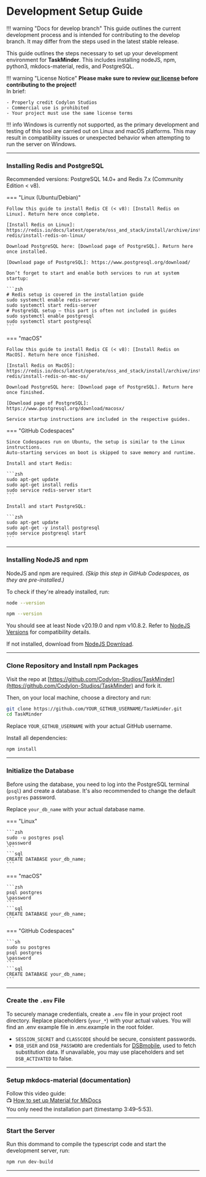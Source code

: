 # Development Setup Guide

!!! warning "Docs for develop branch"
    This guide outlines the current development process and is intended for contributing to the develop branch. It may differ from the steps used in the latest stable release.

This guide outlines the steps necessary to set up your development environment for **TaskMinder**. This includes installing nodeJS, npm, python3, mkdocs-material, redis, and PostgreSQL.

!!! warning "License Notice"
    **Please make sure to review [our license](./license.md) before contributing to the project!**  
    In brief:

    - Properly credit Codylon Studios
    - Commercial use is prohibited
    - Your project must use the same license terms

!!! info
    Windows is currently not supported, as the primary development and testing of this tool are carried out on Linux and macOS platforms. This may result in compatibility issues or unexpected behavior when attempting to run the server on Windows.

---

### Installing Redis and PostgreSQL

Recommended versions: PostgreSQL 14.0+ and Redis 7.x (Community Edition < v8).

=== "Linux (Ubuntu/Debian)"

    Follow this guide to install Redis CE (< v8): [Install Redis on Linux]. Return here once complete.

    [Install Redis on Linux]: https://redis.io/docs/latest/operate/oss_and_stack/install/archive/install-redis/install-redis-on-linux/

    Download PostgreSQL here: [Download page of PostgreSQL]. Return here once installed.

    [Download page of PostgreSQL]: https://www.postgresql.org/download/

    Don’t forget to start and enable both services to run at system startup:

    ```zsh
    # Redis setup is covered in the installation guide
    sudo systemctl enable redis-server
    sudo systemctl start redis-server
    # PostgreSQL setup – this part is often not included in guides
    sudo systemctl enable postgresql
    sudo systemctl start postgresql
    ```

=== "macOS"

    Follow this guide to install Redis CE (< v8): [Install Redis on MacOS]. Return here once finished.

    [Install Redis on MacOS]: https://redis.io/docs/latest/operate/oss_and_stack/install/archive/install-redis/install-redis-on-mac-os/

    Download PostgreSQL here: [Download page of PostgreSQL]. Return here once finished.

    [Download page of PostgreSQL]: https://www.postgresql.org/download/macosx/

    Service startup instructions are included in the respective guides.

=== "GitHub Codespaces"

    Since Codespaces run on Ubuntu, the setup is similar to the Linux instructions.  
    Auto-starting services on boot is skipped to save memory and runtime.

    Install and start Redis:

    ```zsh
    sudo apt-get update
    sudo apt-get install redis
    sudo service redis-server start
    ```

    Install and start PostgreSQL:

    ```zsh
    sudo apt-get update
    sudo apt-get -y install postgresql
    sudo service postgresql start
    ```

---

### Installing NodeJS and npm

NodeJS and npm are required. *(Skip this step in GitHub Codespaces, as they are pre-installed.)*

To check if they're already installed, run:

```zsh
node --version
```

```zsh
npm --version
```

You should see at least Node v20.19.0 and npm v10.8.2. Refer to [NodeJS Versions] for compatibility details.

[NodeJS Versions]: https://nodejs.org/en/about/previous-releases

If not installed, download from [NodeJS Download].

[NodeJS Download]: https://nodejs.org/en/download

---

### Clone Repository and Install npm Packages

Visit the repo at [https://github.com/Codylon-Studios/TaskMinder](https://github.com/Codylon-Studios/TaskMinder) and fork it.

Then, on your local machine, choose a directory and run:

```zsh
git clone https://github.com/YOUR_GITHUB_USERNAME/TaskMinder.git
cd TaskMinder
```

Replace `YOUR_GITHUB_USERNAME` with your actual GitHub username.

Install all dependencies:

```zsh
npm install
```

---

### Initialize the Database

Before using the database, you need to log into the PostgreSQL terminal (`psql`) and create a database. It's also recommended to change the default `postgres` password.

Replace `your_db_name` with your actual database name.

=== "Linux"

    ```zsh
    sudo -u postgres psql
    \password
    ```
    ```sql
    CREATE DATABASE your_db_name;
    ```

=== "macOS"

    ```zsh
    psql postgres
    \password
    ```
    ```sql
    CREATE DATABASE your_db_name;
    ```

=== "GitHub Codespaces"

    ```sh
    sudo su postgres
    psql postgres
    \password
    ```
    ```sql
    CREATE DATABASE your_db_name;
    ```

---

### Create the `.env` File

To securely manage credentials, create a `.env` file in your project root directory. Replace placeholders (`your_*`) with your actual values.
You will find an .env example file in .env.example in the root folder.

- `SESSION_SECRET` and `CLASSCODE` should be secure, consistent passwords.
- `DSB_USER` and `DSB_PASSWORD` are credentials for [DSBmobile](https://www.dsbmobile.de), used to fetch substitution data. If unavailable, you may use placeholders and set `DSB_ACTIVATED` to false.

---

###  Setup mkdocs-material (documentation)
Follow this video guide:  
📺 [How to set up Material for MkDocs](https://www.youtube.com/watch?v=xlABhbnNrfI)  
You only need the installation part (timestamp 3:49–5:53).

---

### Start the Server

Run this dommand to compile the typescript code and start the development server, run:
```zsh
npm run dev-build
```
---

